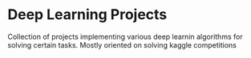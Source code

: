 # Deep Learning Projects
Collection of projects implementing various deep learnin algorithms for solving certain tasks.
Mostly oriented on solving kaggle competitions
